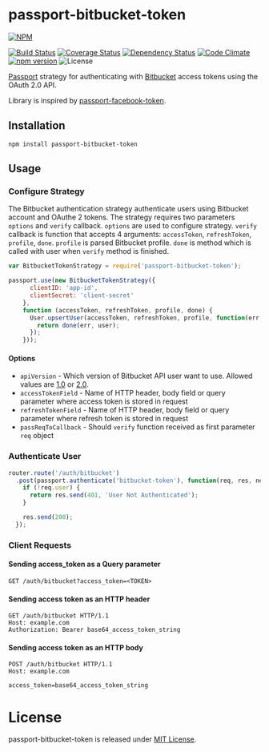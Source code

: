 # passport-bitbucket-token

[![NPM](https://nodei.co/npm/passport-bitbucket-token.png?downloads=true&downloadRank=true&stars=true)](https://nodei.co/npm/passport-bitbucket-token/)

[![Build Status](https://travis-ci.org/GenFirst/passport-bitbucket-token.svg?branch=master)](https://travis-ci.org/GenFirst/passport-bitbucket-token)
[![Coverage Status](https://coveralls.io/repos/github/GenFirst/passport-bitbucket-token/badge.svg?branch=master)](https://coveralls.io/github/GenFirst/passport-bitbucket-token?branch=master)
[![Dependency Status](https://gemnasium.com/badges/github.com/GenFirst/passport-bitbucket-token.svg)](https://gemnasium.com/github.com/GenFirst/passport-bitbucket-token)
[![Code Climate](https://codeclimate.com/github/GenFirst/passport-bitbucket-token/badges/gpa.svg)](https://codeclimate.com/github/GenFirst/passport-bitbucket-token)
[![npm version](https://badge.fury.io/js/passport-bitbucket-token.svg)](https://badge.fury.io/js/passport-bitbucket-token)
![License](https://img.shields.io/badge/license-MIT-blue.svg)

[Passport](http://passportjs.org/) strategy for authenticating with [Bitbucket](https://bitbucket.org/) access tokens using the OAuth 2.0 API.

Library is inspired by [passport-facebook-token](https://github.com/drudge/passport-facebook-token).

## Installation

`npm install passport-bitbucket-token`

## Usage

### Configure Strategy

The Bitbucket authentication strategy authenticate users using Bitbucket account and OAuthe 2 tokens. The strategy requires two parameters `options` and `verify` callback. `options` are used to configure strategy. `verify` callback is function that accepts 4 arguments: `accessToken`, `refreshToken`, `profile`, `done`. `profile` is parsed Bitbucket profile. `done` is method which is called with user when `verify` method is finished. 

```js
var BitbucketTokenStrategy = require('passport-bitbucket-token');

passport.use(new BitbucketTokenStrategy({
      clientID: 'app-id',
      clientSecret: 'client-secret'
    },
    function (accessToken, refreshToken, profile, done) {
      User.upsertUser(accessToken, refreshToken, profile, function(err, user) {
        return done(err, user);
      });
    }));
```
#### Options

* `apiVersion` - Which version of Bitbucket API user want to use. Allowed values are [1.0](https://confluence.atlassian.com/bitbucket/user-endpoint-296092264.html) or [2.0](https://developer.atlassian.com/bitbucket/api/2/reference/resource/user).
* `accessTokenField` - Name of HTTP header, body field or query parameter where access token is stored in request
* `refreshTokenField` - Name of HTTP header, body field or query parameter where refresh token is stored in request
* `passReqToCallback` - Should `verify` function received as first parameter `req` object


### Authenticate User

```js
router.route('/auth/bitbucket')
  .post(passport.authenticate('bitbucket-token'), function(req, res, next) {
    if (!req.user) {
      return res.send(401, 'User Not Authenticated');
    }

    res.send(200);
  });
```
### Client Requests

#### Sending access_token as a Query parameter

```GET /auth/bitbucket?access_token=<TOKEN>```

#### Sending access token as an HTTP header

```
GET /auth/bitbucket HTTP/1.1
Host: example.com
Authorization: Bearer base64_access_token_string
```

#### Sending access token as an HTTP body

```
POST /auth/bitbucket HTTP/1.1
Host: example.com

access_token=base64_access_token_string
```

# License

passport-bitbucket-token is released under [MIT License](https://opensource.org/licenses/MIT).

